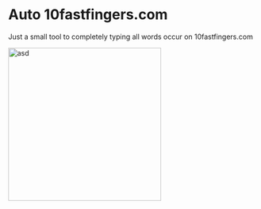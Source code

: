 # Auto 10fastfingers.com

Just a small tool to completely typing all words occur on 10fastfingers.com

<img width="308" alt="asd" src="https://user-images.githubusercontent.com/75875212/128299745-9bfd2478-d365-41c1-8479-d4170e8a57e2.png">
